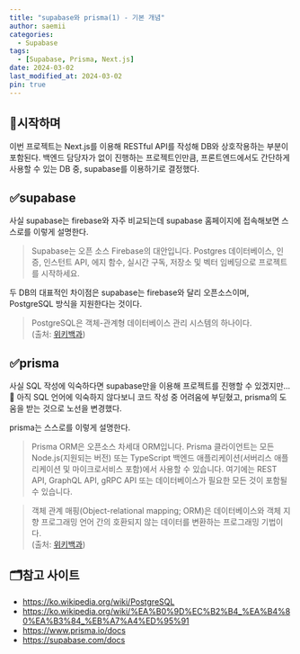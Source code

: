 ```yaml
---
title: "supabase와 prisma(1) - 기본 개념"
author: saemii
categories:
  - Supabase
tags:
  - [Supabase, Prisma, Next.js]
date: 2024-03-02
last_modified_at: 2024-03-02
pin: true
---
```


## 📌시작하며

이번 프로젝트는 Next.js를 이용해 RESTful API를 작성해 DB와 상호작용하는 부분이 포함된다. 백엔드 담당자가 없이 진행하는 프로젝트인만큼, 프론트엔드에서도 간단하게 사용할 수 있는 DB 중, supabase를 이용하기로 결정했다.

## ✅supabase

사실 supabase는 firebase와 자주 비교되는데 supabase 홈페이지에 접속해보면 스스로를 이렇게 설명한다.

> Supabase는 오픈 소스 Firebase의 대안입니다.
> Postgres 데이터베이스, 인증, 인스턴트 API, 에지 함수, 실시간 구독, 저장소 및 벡터 임베딩으로 프로젝트를 시작하세요.

두 DB의 대표적인 차이점은 supabase는 firebase와 달리 오픈소스이며, PostgreSQL 방식을 지원한다는 것이다.

> PostgreSQL은 객체-관계형 데이터베이스 관리 시스템의 하나이다. <br/>(출처: [위키백과](https://ko.wikipedia.org/wiki/PostgreSQL))

## ✅prisma

사실 SQL 작성에 익숙하다면 supabase만을 이용해 프로젝트를 진행할 수 있겠지만...🥲 아직 SQL 언어에 익숙하지 않다보니 코드 작성 중 어려움에 부딛혔고, prisma의 도움을 받는 것으로 노선을 변경했다.

prisma는 스스로를 이렇게 설명한다.

> Prisma ORM은 오픈소스 차세대 ORM입니다. Prisma 클라이언트는 모든 Node.js(지원되는 버전) 또는 TypeScript 백엔드 애플리케이션(서버리스 애플리케이션 및 마이크로서비스 포함)에서 사용할 수 있습니다. 여기에는 REST API, GraphQL API, gRPC API 또는 데이터베이스가 필요한 모든 것이 포함될 수 있습니다.

> 객체 관계 매핑(Object-relational mapping; ORM)은 데이터베이스와 객체 지향 프로그래밍 언어 간의 호환되지 않는 데이터를 변환하는 프로그래밍 기법이다. <br/>(출처: [위키백과](https://ko.wikipedia.org/wiki/%EA%B0%9D%EC%B2%B4_%EA%B4%80%EA%B3%84_%EB%A7%A4%ED%95%91))

## 🗂️참고 사이트

- <https://ko.wikipedia.org/wiki/PostgreSQL>
- <https://ko.wikipedia.org/wiki/%EA%B0%9D%EC%B2%B4_%EA%B4%80%EA%B3%84_%EB%A7%A4%ED%95%91>
- <https://www.prisma.io/docs>
- <https://supabase.com/docs>
